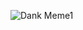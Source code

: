 ![Dank Meme1](http://i1.kym-cdn.com/entries/icons/original/000/021/353/artworks-000182392153-ll7gni-original.jpg)
